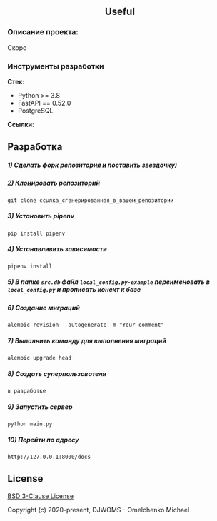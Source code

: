 <h2 align="center">Useful</h2>


### Описание проекта:
Скоро

### Инструменты разработки

**Стек:**
- Python >= 3.8
- FastAPI == 0.52.0
- PostgreSQL

**Ссылки**:

## Разработка

##### 1) Сделать форк репозитория и поставить звездочку)

##### 2) Клонировать репозиторий

    git clone ссылка_сгенерированная_в_вашем_репозитории

##### 3) Установить pipenv

    pip install pipenv
    
##### 4) Устанавливить зависимости
    
    pipenv install

##### 5) В папке `src.db` файл `local_config.py-example` переименовать в `local_config.py` и прописать конект к базе

##### 6) Создание миграций

    alembic revision --autogenerate -m "Your comment"

##### 7) Выполнить команду для выполнения миграций

    alembic upgrade head
    
##### 8) Создать суперпользователя

    в разработке
    
##### 9) Запустить сервер

    python main.py
    
##### 10) Перейти по адресу

    http://127.0.0.1:8000/docs
    
## License

[BSD 3-Clause License](https://opensource.org/licenses/BSD-3-Clause)

Copyright (c) 2020-present, DJWOMS - Omelchenko Michael



